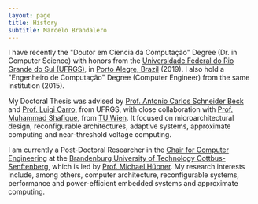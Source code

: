 ```yaml
---
layout: page
title: History
subtitle: Marcelo Brandalero
---
```


I have recently the "Doutor em Ciencia da Computação" Degree (Dr. in Computer Science) with honors from the [Universidade Federal do Rio Grande do Sul (UFRGS)], in [Porto Alegre, Brazil] (2019). I also hold a "Engenheiro de Computação" Degree (Computer Engineer) from the same institution (2015).

[Universidade Federal do Rio Grande do Sul (UFRGS)]: http://www.ufrgs.br
[Porto Alegre, Brazil]: https://goo.gl/maps/9Q7L9Laj1bJvcsEy8

My Doctoral Thesis was advised by [Prof. Antonio Carlos Schneider Beck] and [Prof. Luigi Carro], from UFRGS, with close collaboration with [Prof. Muhammad Shafique], from [TU Wien]. It focused on microarchitectural design, reconfigurable architectures, adaptive systems, approximate computing and near-threshold voltage computing.

[Prof. Antonio Carlos Schneider Beck]: http://www.inf.ufrgs.br/~caco
[Prof. Luigi Carro]: http://www.inf.ufrgs.br/~carro
[Prof. Muhammad Shafique]: https://ti.tuwien.ac.at/ecs/people/shafique
[TU Wien]: http://www.tuwien.at

I am currently a Post-Doctoral Researcher in the [Chair for Computer Engineering] at the [Brandenburg University of Technology Cottbus-Senftenberg], which is led by [Prof. Michael Hübner]. My research interests include, among others, computer architecture, reconfigurable systems, performance and power-efficient embedded systems and approximate computing.

[Chair for Computer Engineering]: https://www.b-tu.de/en/fg-technische-informatik
[Brandenburg University of Technology Cottbus-Senftenberg]: https://www.b-tu.de/en/
[Prof. Michael Hübner]: https://scholar.google.com/citations?user=0U6y9RoAAAAJ&view_op=list_works&sortby=pubdate
